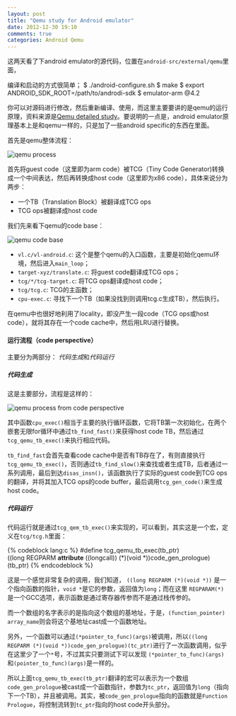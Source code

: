 ```yaml
---
layout: post
title: "Qemu study for Android emulator"
date: 2012-12-30 19:10
comments: true
categories: Android Qemu
---
```


这两天看了下android emulator的源代码，位置在`android-src/external/qemu`里面，

编译和启动的方式很简单；
	$ ./android-configure.sh
	$ make
	$ export ANDROID_SDK_ROOT=/path/to/androdi-sdk
	$ emulator-arm @4.2

你可以对源码进行修改，然后重新编译、使用，而这里主要要讲的是qemu的运行原理，资料来源是[Qemu detailed study](http://lists.gnu.org/archive/html/qemu-devel/2011-04/pdfhC5rVdz7U8.pdf)。要说明的一点是，android emulator原理基本上是和qemu一样的，只是加了一些android specific的东西在里面。

<!-- more -->

首先是qemu整体流程：

![qemu process](http://ytliu.github.com/images/2012-12-30-1.png "qemu process")

首先将guest code（这里即为arm code）被TCG（Tiny Code Generator)转换成一个中间表达，然后再转换成host code（这里即为x86 code），具体来说分为两步：

* 一个TB（Translation Block）被翻译成TCG ops
* TCG ops被翻译成host code

我们先来看下qemu的code base：

![qemu code base](http://ytliu.github.com/images/2012-12-30-2.png "qemu code base")

* `vl.c/vl-android.c`: 这个是整个qemu的入口函数，主要是初始化qemu环境，然后进入`main_loop`；
* `target-xyz/translate.c`: 将guest code翻译成TCG ops；
* `tcg/*/tcg-target.c`: 将TCG ops翻译成host code；
* `tcg/tcg.c`: TCG的主函数；
* `cpu-exec.c`: 寻找下一个TB（如果没找到则调用tcg.c生成TB），然后执行。

在qemu中也很好地利用了locality，即没产生一段code（TCG ops或host code），就将其存在一个code cache中，然后用LRU进行替换。

#### 运行流程（code perspective）

主要分为两部分： *代码生成*和*代码运行*

##### 代码生成

这是主要部分，流程是这样的：

![qemu process from code perspective](http://ytliu.github.com/images/2012-12-30-3.png "qemu process from code perspective")

其中函数`cpu_exec()`相当于主要的执行循环函数，它将TB第一次初始化，在两个嵌套无限for循环中通过`tb_find_fast()`来获得host code TB，然后通过`tcg_qemu_tb_exec()`来执行相应代码。

`tb_find_fast`会首先查看code cache中是否有TB存在了，有则直接执行`tcg_qemu_tb_exec()`，否则通过`tb_find_slow()`来查找或者生成TB，后者通过一系列调用，最后到达`disas_insn()`，该函数执行了实际的guest code到TCG ops的翻译，并将其加入TCG ops的code buffer，最后调用`tcg_gen_code()`来生成host code。

##### 代码运行

代码运行就是通过`tcg_qem_tb_exec()`来实现的，可以看到，其实这是一个宏，定义在`tcg/tcg.h`里面：

{% codeblock lang:c %}
#define tcg_qemu_tb_exec(tb_ptr) \
	((long REGPARM __attribute__ ((longcall)) (*)(void *))code_gen_prologue)(tb_ptr)
{% endcodeblock %}

这是一个感觉非常复杂的调用，我们知道， `((long REGPARM (*)(void *))` 是一个指向函数的指针，`void *`是它的参数，返回值为`long`；而在这里 `REGPARAM(*)`是一个GCC选项，表示函数是通过寄存器传参而不是通过栈传参的。

而一个数组的名字表示的是指向这个数组的基地址，于是，`(function_pointer) array_name`则会将这个基地址cast成一个函数地址。

另外，一个函数可以通过`(*pointer_to_func)(args)`被调用，所以`((long REGPARM (*)(void *))code_gen_prologue)(tc_ptr)`进行了一次函数调用，似乎在这里少了一个`*`号，不过其实只要测试下可以发现 `(*pointer_to_func)(args)`和`(pointer_to_func)(args)`是一样的。

所以上面`tcg_qemu_tb_exec(tb_ptr)`翻译的宏可以表示为一个数组`code_gen_prologue`被cast成一个函数指针，参数为`tc_ptr`，返回值为`long`（指向下一个TB），并且被调用。其实，被`code_gen_prologue`指向的函数就是`Function Prologue`，将控制流转到`tc_ptr`指向的host code开头部分。



